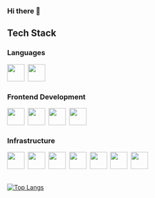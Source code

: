 ### Hi there 👋

## Tech Stack

### Languages
<img src='https://cdn.jsdelivr.net/gh/devicons/devicon/icons/javascript/javascript-original.svg' height="40" width="40">&nbsp;&nbsp;<img src='https://cdn.jsdelivr.net/gh/devicons/devicon/icons/typescript/typescript-original.svg' height="40" width="40">

### Frontend Development
<img src='https://cdn.jsdelivr.net/gh/devicons/devicon/icons/react/react-original.svg' height="40" width="40">&nbsp;&nbsp;<img src='https://cdn.jsdelivr.net/gh/devicons/devicon/icons/angularjs/angularjs-original.svg' height="40" width="40">&nbsp;&nbsp;<img src='https://cdn.jsdelivr.net/gh/devicons/devicon/icons/html5/html5-original.svg' height="40" width="40">&nbsp;&nbsp;<img src='https://cdn.jsdelivr.net/gh/devicons/devicon/icons/css3/css3-original.svg' height="40" width="40">&nbsp;&nbsp;

### Infrastructure

<img src='https://cdn.jsdelivr.net/gh/devicons/devicon/icons/amazonwebservices/amazonwebservices-original.svg' height="40" width="40">&nbsp;&nbsp;<img src='https://cdn.jsdelivr.net/gh/devicons/devicon/icons/terraform/terraform-original.svg' height="40" width="40">&nbsp;&nbsp;<img src='https://cdn.jsdelivr.net/gh/devicons/devicon/icons/packer/packer-original.svg' height="40" width="40">&nbsp;&nbsp;<img src='https://cdn.jsdelivr.net/gh/devicons/devicon/icons/ansible/ansible-original.svg' height="40" width="40">&nbsp;&nbsp;<img src='https://cdn.jsdelivr.net/gh/devicons/devicon/icons/centos/centos-original.svg' height="40" width="40">&nbsp;&nbsp;<img src='https://cdn.jsdelivr.net/gh/devicons/devicon/icons/redhat/redhat-original.svg' height="40" width="40">&nbsp;&nbsp;<img src='https://cdn.jsdelivr.net/gh/devicons/devicon/icons/windows8/windows8-original.svg' height="40" width="40">

\
[![Top Langs](https://github-readme-stats.vercel.app/api/top-langs/?username=mitcheman&layout=compact)](https://github.com/anuraghazra/github-readme-stats)

<!--
**mitcheman/mitcheman** is a ✨ _special_ ✨ repository because its `README.md` (this file) appears on your GitHub profile.

Here are some ideas to get you started:

- 🔭 I’m currently working on ...
- 🌱 I’m currently learning ...
- 👯 I’m looking to collaborate on ...
- 🤔 I’m looking for help with ...
- 💬 Ask me about ...
- 📫 How to reach me: ...
- 😄 Pronouns: ...
- ⚡ Fun fact: ...
-->
